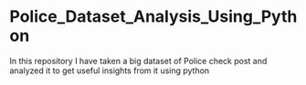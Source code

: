# Police_Dataset_Analysis_Using_Python
In this repository I have taken a big dataset of Police check post and analyzed it to get useful insights from it using python
